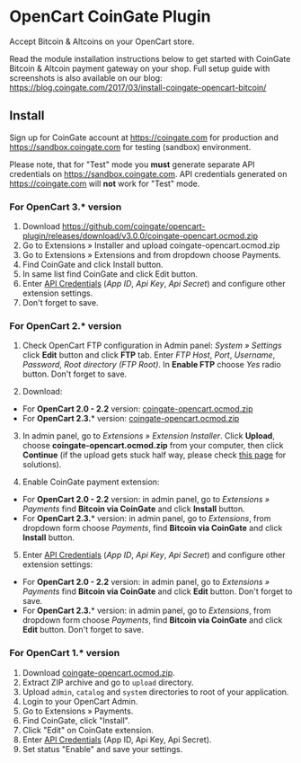 # OpenCart CoinGate Plugin

Accept Bitcoin & Altcoins on your OpenCart store.

Read the module installation instructions below to get started with CoinGate Bitcoin & Altcoin payment gateway on your shop.
Full setup guide with screenshots is also available on our blog: <https://blog.coingate.com/2017/03/install-coingate-opencart-bitcoin/>


## Install

Sign up for CoinGate account at <https://coingate.com> for production and <https://sandbox.coingate.com> for testing (sandbox) environment.

Please note, that for "Test" mode you **must** generate separate API credentials on <https://sandbox.coingate.com>. API credentials generated on <https://coingate.com> will **not** work for "Test" mode.

### For OpenCart 3.* version

1. Download https://github.com/coingate/opencart-plugin/releases/download/v3.0.0/coingate-opencart.ocmod.zip
2. Go to Extensions » Installer and upload coingate-opencart.ocmod.zip
3. Go to Extensions » Extensions and from dropdown choose Payments.
4. Find CoinGate and click Install button.
5. In same list find CoinGate and click Edit button.
6. Enter [API Credentials](http://support.coingate.com/knowledge_base/topics/how-can-i-create-coingate-api-credentials) (*App ID*, *Api Key*, *Api Secret*) and configure other extension settings.
7. Don't forget to save.

### For OpenCart 2.* version

1. Check OpenCart FTP configuration in Admin panel: *System » Settings* click **Edit** button and click **FTP** tab. Enter *FTP Host*, *Port*, *Username*, *Password*, *Root directory (FTP Root)*. In **Enable FTP** choose *Yes* radio button. Don't forget to save.

2. Download:
  * For **OpenCart 2.0 - 2.2** version: [coingate-opencart.ocmod.zip](https://github.com/coingate/opencart-plugin/releases/download/v1.3.2/coingate-opencart.ocmod.zip)
  * For **OpenCart 2.3.*** version: [coingate-opencart.ocmod.zip](https://github.com/coingate/opencart-plugin/releases/download/v2.0.2/coingate-opencart.ocmod.zip)

3. In admin panel, go to *Extensions » Extension Installer*. Click **Upload**, choose **coingate-opencart.ocmod.zip** from your computer, then click **Continue** (if the upload gets stuck half way, please check [this page](http://www.opencart.com/index.php?route=extension/extension/info&extension_id=18892) for solutions).

4. Enable CoinGate payment extension:
 * For **OpenCart 2.0 - 2.2** version: in admin panel, go to *Extensions » Payments* find **Bitcoin via CoinGate** and click **Install** button.
 * For **OpenCart 2.3.*** version: in admin panel, go to *Extensions*, from dropdown form choose *Payments*, find **Bitcoin via CoinGate** and click **Install** button.

5. Enter [API Credentials](http://support.coingate.com/knowledge_base/topics/how-can-i-create-coingate-api-credentials) (*App ID*, *Api Key*, *Api Secret*) and configure other extension settings:
  * For **OpenCart 2.0 - 2.2** version: in admin panel, go to *Extensions » Payments* find **Bitcoin via CoinGate** and click **Edit** button. Don't forget to save.
  * For **OpenCart 2.3.*** version: in admin panel, go to *Extensions*, from dropdown form choose *Payments*, find **Bitcoin via CoinGate** and click **Edit** button. Don't forget to save.


### For OpenCart 1.* version

1. Download [coingate-opencart.ocmod.zip](https://github.com/coingate/opencart-plugin/releases/download/v1.3.2/coingate-opencart.ocmod.zip).
2. Extract ZIP archive and go to `upload` directory.
3. Upload `admin`, `catalog` and `system` directories to root of your application.
4. Login to your OpenCart Admin.
5. Go to Extensions » Payments.
6. Find CoinGate, click "Install".
7. Click "Edit" on CoinGate extension.
8. Enter [API Credentials](http://support.coingate.com/knowledge_base/topics/how-can-i-create-coingate-api-credentials) (App ID, Api Key, Api Secret).
9. Set status "Enable" and save your settings.
